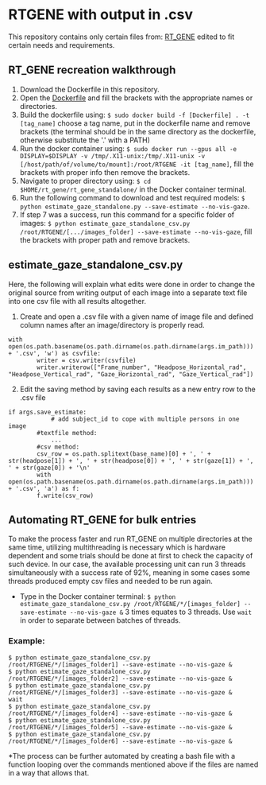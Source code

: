 # RTGENE with output in .csv
This repository contains only certain files from: [RT_GENE](https://github.com/Tobias-Fischer/rt_gene) edited to fit certain needs and requirements. 



## RT_GENE recreation walkthrough
1. Download the Dockerfile in this repository.
2. Open the [Dockerfile](./Dockerfile) and fill the brackets with the appropriate names or directories.
3. Build the dockerfile using: `$ sudo docker build -f [Dockerfile] . -t [tag_name]`   choose a tag name, put in the dockerfile name and remove brackets (the terminal should be in the same directory as the dockerfile, otherwise substitute the '.' with a PATH)
4. Run the docker container using: `$ sudo docker run --gpus all -e DISPLAY=$DISPLAY -v /tmp/.X11-unix:/tmp/.X11-unix -v [/host/path/of/volume/to/mount]:/root/RTGENE -it [tag_name]`, fill the brackets with proper info then remove the brackets.
6. Navigate to proper directory using: `$ cd $HOME/rt_gene/rt_gene_standalone/` in the Docker container terminal.
7. Run the following command to download and test required models: `$ python estimate_gaze_standalone.py --save-estimate --no-vis-gaze`.
8. If step 7 was a success, run this command for a specific folder of images: `$ python estimate_gaze_standalone_csv.py /root/RTGENE/[.../images_folder] --save-estimate --no-vis-gaze`, fill the brackets with proper path and remove brackets.

## estimate_gaze_standalone_csv.py
Here, the following will explain what edits were done in order to change the original source from writing output of each image into a separate text file into one csv file with all results altogether.

1. Create and open a .csv file with a given name of image file and defined column names after an image/directory is properly read.
```
with open(os.path.basename(os.path.dirname(os.path.dirname(args.im_path))) + '.csv', 'w') as csvfile: 
        writer = csv.writer(csvfile)
        writer.writerow(["Frame_number", "Headpose_Horizontal_rad", "Headpose_Vertical_rad", "Gaze_Horizontal_rad", "Gaze_Vertical_rad"])
```
2. Edit the saving method by saving each results as a new entry row to the .csv file
```
if args.save_estimate:
            # add subject_id to cope with multiple persons in one image
	    #textfile method:
            ...
	    #csv method:
	    csv_row = os.path.splitext(base_name)[0] + ', ' + str(headpose[1]) + ', ' + str(headpose[0]) + ', ' + str(gaze[1]) + ', ' + str(gaze[0]) + '\n' 
	    with open(os.path.basename(os.path.dirname(os.path.dirname(args.im_path))) + '.csv', 'a') as f:
		f.write(csv_row)
```

## Automating RT_GENE for bulk entries
To make the process faster and run RT_GENE on multiple directories at the same time, utilizing multithreading is necessary which is hardware dependent and some trials should be done at first to check the capacity of such device. In our case, the available processing unit can run 3 threads simultaneously with a success rate of 92%, meaning in some cases some threads produced empty csv files and needed to be run again.

* Type in the Docker container terminal: `$ python estimate_gaze_standalone_csv.py /root/RTGENE/*/[images_folder] --save-estimate --no-vis-gaze &` 3 times equates to 3 threads. Use `wait` in order to separate between batches of threads.
 ### Example:
 ```
 $ python estimate_gaze_standalone_csv.py /root/RTGENE/*/[images_folder1] --save-estimate --no-vis-gaze &
 $ python estimate_gaze_standalone_csv.py /root/RTGENE/*/[images_folder2] --save-estimate --no-vis-gaze &
 $ python estimate_gaze_standalone_csv.py /root/RTGENE/*/[images_folder3] --save-estimate --no-vis-gaze &
 wait
 $ python estimate_gaze_standalone_csv.py /root/RTGENE/*/[images_folder4] --save-estimate --no-vis-gaze &
 $ python estimate_gaze_standalone_csv.py /root/RTGENE/*/[images_folder5] --save-estimate --no-vis-gaze &
 $ python estimate_gaze_standalone_csv.py /root/RTGENE/*/[images_folder6] --save-estimate --no-vis-gaze &
 ```
 *The process can be further automated by creating a bash file with a function looping over the commands mentioned above if the files are named in a way that allows that.
